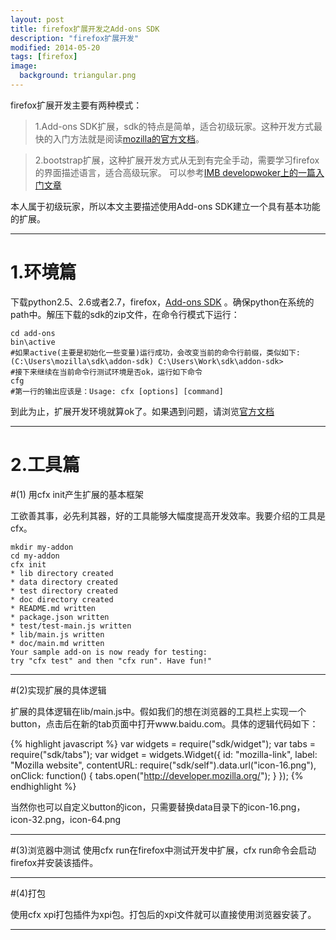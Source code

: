 ```yaml
---
layout: post
title: firefox扩展开发之Add-ons SDK
description: "firefox扩展开发"
modified: 2014-05-20
tags: [firefox]
image:
  background: triangular.png
---
```


firefox扩展开发主要有两种模式：

>1.Add-ons SDK扩展，sdk的特点是简单，适合初级玩家。这种开发方式最快的入门方法就是阅读[mozilla的官方文档](https://developer.mozilla.org/en-US/Add-ons/SDK)。

>2.bootstrap扩展，这种扩展开发方式从无到有完全手动，需要学习firefox的界面描述语言，适合高级玩家。 可以参考[IMB developwoker上的一篇入门文章](http://www.ibm.com/developerworks/cn/web/wa-lo-firefox-ext/)

本人属于初级玩家，所以本文主要描述使用Add-ons SDK建立一个具有基本功能的扩展。

------

1.环境篇
====

下载python2.5、2.6或者2.7，firefox，[Add-ons SDK](https://ftp.mozilla.org/pub/mozilla.org/labs/jetpack/addon-sdk-1.16.zip) 。确保python在系统的path中。解压下载的sdk的zip文件，在命令行模式下运行：


```
cd add-ons 
bin\active
#如果active(主要是初始化一些变量)运行成功，会改变当前的命令行前缀，类似如下:
(C:\Users\mozilla\sdk\addon-sdk) C:\Users\Work\sdk\addon-sdk>
#接下来继续在当前命令行测试环境是否ok，运行如下命令
cfg
#第一行的输出应该是：Usage: cfx [options] [command]
```
到此为止，扩展开发环境就算ok了。如果遇到问题，请浏览[官方文档](https://developer.mozilla.org/en-US/Add-ons/SDK/Tutorials/Installation)


-------

2.工具篇
====

#(1) 用cfx init产生扩展的基本框架

工欲善其事，必先利其器，好的工具能够大幅度提高开发效率。我要介绍的工具是cfx。

```
mkdir my-addon
cd my-addon 
cfx init
* lib directory created
* data directory created
* test directory created
* doc directory created
* README.md written
* package.json written
* test/test-main.js written
* lib/main.js written
* doc/main.md written
Your sample add-on is now ready for testing:
try "cfx test" and then "cfx run". Have fun!"
```

-----


#(2)实现扩展的具体逻辑

扩展的具体逻辑在lib/main.js中。假如我们的想在浏览器的工具栏上实现一个button，点击后在新的tab页面中打开www.baidu.com。具体的逻辑代码如下：

{% highlight javascript %}
var widgets = require("sdk/widget");
var tabs = require("sdk/tabs");
var widget = widgets.Widget({
  id: "mozilla-link",
  label: "Mozilla website",
  contentURL: require("sdk/self").data.url("icon-16.png"),
  onClick: function() {
    tabs.open("http://developer.mozilla.org/");
  }
});
{% endhighlight %}

当然你也可以自定义button的icon，只需要替换data目录下的icon-16.png，icon-32.png，icon-64.png

-----

#(3)浏览器中测试
使用cfx run在firefox中测试开发中扩展，cfx run命令会启动firefox并安装该插件。

-----

#(4)打包

使用cfx xpi打包插件为xpi包。打包后的xpi文件就可以直接使用浏览器安装了。

-----
